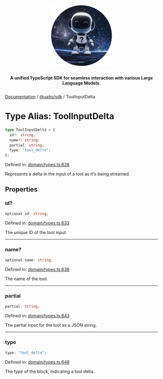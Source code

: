 <div style="display:flex; flex-direction:column; align-items:center;">
<p align="center">
  <img src="../UAITO.png" alt="UAITO Logo" width="200"/>
</p>

<p align="center">
  <strong>A unified TypeScript SDK for seamless interaction with various Large Language Models.</strong>
</p>
</div>

[Documentation](README.md) / [@uaito/sdk](@uaito.sdk.md) / ToolInputDelta

# Type Alias: ToolInputDelta

```ts
type ToolInputDelta = {
  id?: string;
  name?: string;
  partial: string;
  type: "tool_delta";
};
```

Defined in: [domain/types.ts:628](https://github.com/elribonazo/uaito/blob/891267acfac775627ab8d2c9451db44d1413ce7c/packages/sdk/src/domain/types.ts#L628)

Represents a delta in the input of a tool as it's being streamed.

## Properties

### id?

```ts
optional id: string;
```

Defined in: [domain/types.ts:633](https://github.com/elribonazo/uaito/blob/891267acfac775627ab8d2c9451db44d1413ce7c/packages/sdk/src/domain/types.ts#L633)

The unique ID of the tool input.

***

### name?

```ts
optional name: string;
```

Defined in: [domain/types.ts:638](https://github.com/elribonazo/uaito/blob/891267acfac775627ab8d2c9451db44d1413ce7c/packages/sdk/src/domain/types.ts#L638)

The name of the tool.

***

### partial

```ts
partial: string;
```

Defined in: [domain/types.ts:643](https://github.com/elribonazo/uaito/blob/891267acfac775627ab8d2c9451db44d1413ce7c/packages/sdk/src/domain/types.ts#L643)

The partial input for the tool as a JSON string.

***

### type

```ts
type: "tool_delta";
```

Defined in: [domain/types.ts:648](https://github.com/elribonazo/uaito/blob/891267acfac775627ab8d2c9451db44d1413ce7c/packages/sdk/src/domain/types.ts#L648)

The type of the block, indicating a tool delta.
